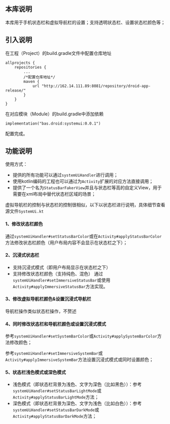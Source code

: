 ## 本库说明
本库用于手机状态栏和虚拟导航栏的设置；支持透明状态栏、设置状态栏颜色等；

## 引入说明
在工程（Project）的build.gradle文件中配置仓库地址
```
allprojects {
    repositories {
        ...
        /*配置仓库地址*/
        maven {
            url "http://162.14.111.89:8081/repository/droid-app-release/"
        }
    }
}

```

在对应模块（Module）的build.gradle中添加依赖
```
implementation("bas.droid:systemui:0.0.1")
```

配置完成。

## 功能说明
使用方式：
- 提供的所有功能可以通过`systemUiHandler`进行调用；
- 使用kotlin编码的工程也可以通过为`Activity`扩展的对应方法直接调用；
- 提供了一个名为`StatusBarFakerView`并且与状态栏等高的自定义View，用于需要在xml布局中替代状态栏区域的场景；

虚拟导航栏的控制与状态栏的控制很相似，以下以状态栏进行说明，具体细节查看源文件`SystemUi.kt`

#### 1、修改状态栏颜色
通过`systemUiHandler#setStatusBarColor`或在`Activity#applyStatusBarColor`方法修改状态栏颜色（用户布局内容不会显示在状态栏之下）；

#### 2、沉浸式状态栏
- 支持沉浸式模式（即用户布局显示在状态栏之下）
- 支持修改状态栏颜色（支持纯色、混色）
通过`systemUiHandler#setImmersiveStatusBar`或使用`Activity#applyImmersiveStatusBar`方法实现。

#### 3、修改虚拟导航栏颜色&设置沉浸式导航栏
导航栏操作类似状态栏操作，不赘述

#### 4、同时修改状态栏和导航栏颜色或设置沉浸式模式
参考`systemUiHandler#setSystemBarColor`或`Activity#applySystemBarColor`方法修改颜色；

参考`systemUiHandler#setImmersiveSystemBar`或`Activity#applyImmersiveSystemBar`方法设置沉浸式模式或同时设置颜色；

#### 5、状态栏浅色模式或深色模式
- 浅色模式（即状态栏背景为浅色、文字为深色（比如黑色））：参考`systemUiHandler#setStatusBarLightMode`或`Activity#applyStatusBarLightMode`方法；
- 深色模式（即状态栏背景为深色、文字为浅色（比如白色））：参考`systemUiHandler#setStatusBarDarkMode`或`Activity#applyStatusBarDarkMode`方法；

